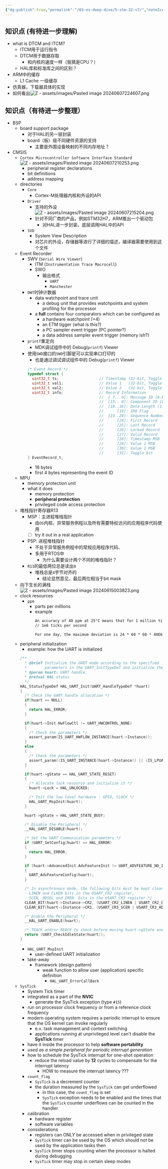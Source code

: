 ```yaml
---
{"dg-publish":true,"permalink":"/03-es-deep-dive/5-stm-32-v7/","noteIcon":"","created":"2024-06-07T18:25:54.958+02:00","updated":"2024-06-18T08:49:29.239+02:00"}
---
```


## 知识点 (有待进一步理解)
- what is DTCM and ITCM?
	- ITCM用于运行指令
	- DTCM用于数据存取
		- 和内核的速度一样（我猜是CPU？）
	- HAL库和标准库之间的区别？
- ARM中的缓存
	- L1 Cache 一级缓存
- 仿真器，下载器具体的实现
- 如何看出![Z - assets/images/Pasted image 20240607224607.png](/img/user/Z%20-%20assets/images/Pasted%20image%2020240607224607.png)

## 知识点（有待进一步整理）
 - BSP
	 - board support package
		 - 对于HAL的另一层封装
		 - board（板）级不同硬件资源的支持
			 - 主要是外围设备映射的不同内存地址？
- CMSIS
	- `Cortex Microcontroller Software Interface Standard`![Z - assets/images/Pasted image 20240607210253.png](/img/user/Z%20-%20assets/images/Pasted%20image%2020240607210253.png)
		- peripheral register declarations
		- bit definitions
		- address mapping
	- directories
		- `Core`
			- Cortex-M处理器内核和外设的API
		- `Driver`
			- 支持的外设![Z - assets/images/Pasted image 20240607215204.png](/img/user/Z%20-%20assets/images/Pasted%20image%2020240607215204.png)
			- 针对不同厂商的产品，例如STM32H7，ARM推出一个驱动包
				- 对HAL进一步封装，底层调用HAL中的API
		- `SVD`
			- System View Description
			- 对芯片的外设，存储器等进行了详细的描述，编译器需要使用到这个文件
	- Event Recorder
		- SWV (`Serial Wire Viewer`)
			- ITM (`Instrumentation Trace Macrocell`)
			- SWO
				- 输出格式
					- `UART`
					- `Manchester`
		- `DWT`时钟计数器
			- data watchpoint and trace unit
				- a debug unit that provides watchpoints and system profiling for the processor
			- a **full** contains four comparators which can be configured as
				- a hardware watchpoint (+4)
				- an ETM tigger (what is this?)
				- a PC sampler event trigger (PC pointer?)
				- a data address sampler event trigger (memory ish?)
		- `printf`重定向
			- MDK调试组件中的 Debug(`printf`) Viewer
		- 使用`SWD`接口的`SWO`引脚是可以实现串口打印的
			- 也是通过调试调试组件中的 Debug(`printf`) Viewer
			```C
			/* Event Record */
			typedef struct {
			  uint32_t ts;                  // Timestamp (32-bit, Toggle bit instead of MSB)
			  uint32_t val1;                // Value 1   (32-bit, Toggle bit instead of MSB)
			  uint32_t val2;                // Value 2   (32-bit, Toggle bit instead of MSB)
			  uint32_t info;                // Record Information
			                                //  [ 7.. 0]: Message ID (8-bit)
			                                //  [15.. 8]: Component ID (8-bit)
			                                //  [18..16]: Data Length (1..8) / Event Context
			                                //      [19]: IRQ Flag
			                                //  [23..20]: Sequence Number
			                                //      [24]: First Record
			                                //      [25]: Last Record
			                                //      [26]: Locked Record
			                                //      [27]: Valid Record
			                                //      [28]: Timestamp MSB
			                                //      [29]: Value 1 MSB
			                                //      [30]: Value 2 MSB
			                                //      [31]: Toggle bit
			} EventRecord_t;
			```
			- 16 bytes
			- first 4 bytes representing the event ID
	- MPU
		- memory protection unit
		- what it does
			- memory protection
			- **peripheral protection**
			- privileged code access protection
	- 堆栈指针寄存器R13
		- MSP：主进程堆栈指针
			- 由`OS`内核，异常服务例程以及所有需要特权访问的应用程序代码使用
			- [ ] try it out in a real application
		- PSP: 进程堆栈指针
			- 不处于异常服务例程中的常规应用程序代码、
			- 多用于RTOS中
				- 为什么需要设计两个不同的堆栈指针？
		- `R13`的最低两位总是读出`0`
			- 堆栈总是`4`字节对齐的
				- 结论显然意见，最后两位相当于bit mask
	- 向下生长的满栈
			![Z - assets/images/Pasted image 20240615003823.png](/img/user/Z%20-%20assets/images/Pasted%20image%2020240615003823.png)
	- clock resources
		- `ppm`
			- parts per millions
			- example
				```markdown
				An accuracy of 40 ppm at 25°C means that for 1 million ticks of clock, the maximum deviation will be 40 ticks of clock.
				// 1e6 ticks per second
				
				For one day, the maximum deviation is 24 * 60 * 60 * 40E6 = 3.46 seconds
				```
	- peripheral initialization
		- example: how the UART is initialized
		```c
		/**
		  * @brief Initialize the UART mode according to the specified
		  *        parameters in the UART_InitTypeDef and initialize the associated handle.
		  * @param huart: UART handle.
		  * @retval HAL status
		  */
		HAL_StatusTypeDef HAL_UART_Init(UART_HandleTypeDef *huart)
		{
		  /* Check the UART handle allocation */
		  if(huart == NULL)
		  {
		    return HAL_ERROR;
		  }
		
		  if(huart->Init.HwFlowCtl != UART_HWCONTROL_NONE)
		  {
		    /* Check the parameters */
		    assert_param(IS_UART_HWFLOW_INSTANCE(huart->Instance));
		  }
		  else
		  {
		    /* Check the parameters */
		    assert_param((IS_UART_INSTANCE(huart->Instance)) || (IS_LPUART_INSTANCE(huart->Instance)));
		  }
		
		  if(huart->gState == HAL_UART_STATE_RESET)
		  {
		    /* Allocate lock resource and initialize it */
		    huart->Lock = HAL_UNLOCKED;
		
		    /* Init the low level hardware : GPIO, CLOCK */
		    HAL_UART_MspInit(huart);
		  }
		
		  huart->gState = HAL_UART_STATE_BUSY;
		
		  /* Disable the Peripheral */
		  __HAL_UART_DISABLE(huart);
		
		  /* Set the UART Communication parameters */
		  if (UART_SetConfig(huart) == HAL_ERROR)
		  {
		    return HAL_ERROR;
		  }
		
		  if (huart->AdvancedInit.AdvFeatureInit != UART_ADVFEATURE_NO_INIT)
		  {
		    UART_AdvFeatureConfig(huart);
		  }
		
		  /* In asynchronous mode, the following bits must be kept cleared:
		  - LINEN and CLKEN bits in the USART_CR2 register,
		  - SCEN, HDSEL and IREN  bits in the USART_CR3 register.*/
		  CLEAR_BIT(huart->Instance->CR2, (USART_CR2_LINEN | USART_CR2_CLKEN));
		  CLEAR_BIT(huart->Instance->CR3, (USART_CR3_SCEN | USART_CR3_HDSEL | USART_CR3_IREN));
		
		  /* Enable the Peripheral */
		  __HAL_UART_ENABLE(huart);
		
		  /* TEACK and/or REACK to check before moving huart->gState and huart->RxState to Ready */
		  return (UART_CheckIdleState(huart));
		}
		```
		- `HAL_UART_MspInit`
			- user-defined UART initialization
		- take-away
			- framework (design pattern)
				- weak function to allow user (application) specific definition
					- `HAL_UART_ErrorCallBack`
	- `SysTick`
		- System Tick timer
		- integrated as a part of the **NVIC**
			- generate the SysTick exception (type `#15`)
		- run on processor clock frequency or from a reference clock frequency
		- modern operating system requires a periodic interrupt to ensure that the OS kernel can invoke regularly
			- e.x. task management and context switching
			- applications running at unprivileged level can't disable the **SysTick** timer
		- have it inside the processor to help **software portability**
		- *used as a simple peripheral for periodic interrupt generation*
		- how to schedule the SysTick interrupt for one-shot operation
			- reduce the reload value by **12** cycles to compensate for the interrupt latency
				- HOW to measure the interrupt latency ???
		- `count_flag`
			- `SysTick` is a decrement counter
			- the duration measured by the `SysTick` can get underflowed
				- in this case, the `count_flag` is set
				- `SysTick` exception needs to be enabled and the times that the `SysTick` counter underflows can be counted in the handler
		- calibration
			- hardware register
			- software variables
		- considerations
			- registers can ONLY be accessed when in privileged state
			- `SysTick` timer can be used by the OS which should not be used by the application tasks then
			- `SysTick` timer stops counting when the processor is halted during debugging
			- `SysTick` timer may stop in certain sleep modes